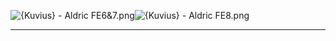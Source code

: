 ![{Kuvius} - Aldric FE6&7.png](https://raw.githubusercontent.com/Klokinator/FE-Repo/main/Portrait%20Repository/Spriting%20Community%20OC's%20(Grouped%20by%20Artist)/Kuvius/%7BKuvius%7D%20-%20Aldric%20FE6&7.png "{Kuvius} - Aldric FE6&7.png")![{Kuvius} - Aldric FE8.png](https://raw.githubusercontent.com/Klokinator/FE-Repo/main/Portrait%20Repository/Spriting%20Community%20OC's%20(Grouped%20by%20Artist)/Kuvius/%7BKuvius%7D%20-%20Aldric%20FE8.png "{Kuvius} - Aldric FE8.png")



----

